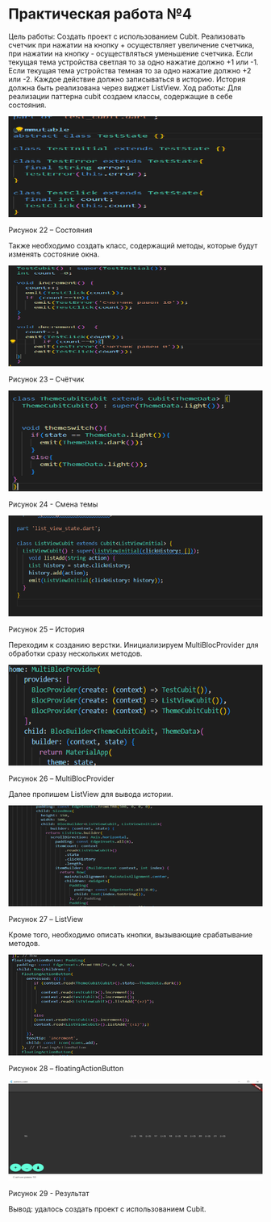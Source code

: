 # Практическая работа №4
Цель работы: Создать проект с использованием Cubit.
Реализовать счетчик при нажатии на кнопку + осуществляет увеличение счетчика, при нажатии на кнопку - осуществляться уменьшение счетчика.
Если текущая тема устройства светлая то за одно нажатие должно +1 или -1.
Если текущая тема устройства темная то за одно нажатие должно  +2 или -2.
Каждое действие должно записываться в историю. История должна быть реализована через виджет ListView.
Ход работы:
Для реализации паттерна cubit создаем классы, содержащие в себе состояния.


<img src="assets/a.png" width=600 height=200/>

Рисунок 22 – Состояния


Также необходимо создать класс, содержащий методы, которые будут изменять состояние окна.


<img src="assets/b.png" width=600 height=200/>

Рисунок 23 – Счётчик


<img src="assets/c.png" width=600 height=200/>

Рисунок 24 - Смена темы


<img src="assets/d.png" width=600 height=200/>

Рисунок 25 – История

Переходим к созданию верстки. Инициализируем MultiBlocProvider для обработки сразу нескольких методов.
 

<img src="assets/e.png" width=600 height=200/> 

Рисунок 26 – MultiBlocProvider

Далее пропишем ListView для вывода истории.
 

<img src="assets/f.png" width=600 height=200/>

Рисунок 27 – ListView

Кроме того, необходимо описать кнопки, вызывающие срабатывание методов.
 

<img src="assets/g.png" width=600 height=200/> 

Рисунок 28 – floatingActionButton

 
<img src="assets/h.png" width=600 height=200/>

Рисунок 29 - Результат

Вывод: удалось создать проект с использованием Cubit.
